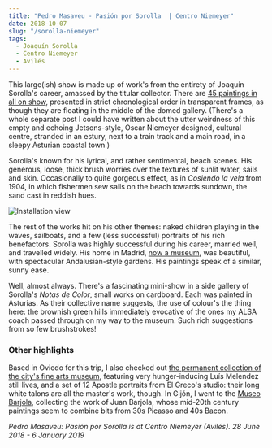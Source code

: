 ```yaml
---
title: "Pedro Masaveu - Pasión por Sorolla  | Centro Niemeyer"
date: 2018-10-07
slug: "/sorolla-niemeyer"
tags:
  - Joaquín Sorolla
  - Centro Niemeyer
  - Avilés
---
```


This large(ish) show is made up of work's from the entirety of Joaquín Sorolla's career, amassed by the titular collector. There are [45 paintings in all on show](http://www.niemeyercenter.org/agenda/2422/lorca-se-hace-msica-en-el-centro-niemeyer-con-un-concierto-del-ciclo-suena-la-cpula.html), presented in strict chronological order in transparent frames, as though they are floating in the middle of the domed gallery. (There's a whole separate post I could have written about the utter weirdness of this empty and echoing Jetsons-style, Oscar Niemeyer designed, cultural centre, stranded in an estury, next to a train track and a main road, in a sleepy Asturian coastal town.)

Sorolla's known for his lyrical, and rather sentimental, beach scenes. His generous, loose, thick brush worries over the textures of sunlit water, sails and skin. Occasionally to quite gorgeous effect, as in *Cosiendo la vela* from 1904, in which fishermen sew sails on the beach towards sundown, the sand cast in reddish hues.

![Installation view](/sorolla-niemeyer.jpg)

The rest of the works hit on his other themes: naked children playing in the waves, sailboats, and a few (less successful) portraits of his rich benefactors. Sorolla was highly successful during his career, married well, and travelled widely. His home in Madrid, [now a museum](http://www.artiststudiomuseum.org/studio-museums/museo-sorolla-studio/), was beautiful, with spectacular Andalusian-style gardens. His paintings speak of a similar, sunny ease.

Well, almost always. There's a fascinating mini-show in a side gallery of Sorolla's *Notas de Color*, small works on cardboard. Each was painted in Asturias. As their collective name suggests, the use of colour's the thing here: the brownish green hills immediately evocative of the ones my ALSA coach passed through on my way to the museum. Such rich suggestions from so few brushstrokes!

### Other highlights

Based in Oviedo for this trip, I also checked out [the permanent collection of the city's fine arts museum](http://www.museobbaa.com/en/collection/permanent-collection/), featuring very hunger-inducing Luís Melendez still lives, and a set of 12 Apostle portraits from El Greco's studio: their long white talons are all the master's work, though. In Gijón, I went to the [Museo Barjola](http://www.museobarjola.es/es/portada.asp), collecting the work of Juan Barjola, whose mid-20th century paintings seem to combine bits from 30s Picasso and 40s Bacon.

*Pedro Masaveu: Pasión por Sorolla is at Centro Niemeyer (Avilés). 28 June 2018 - 6 January 2019*
